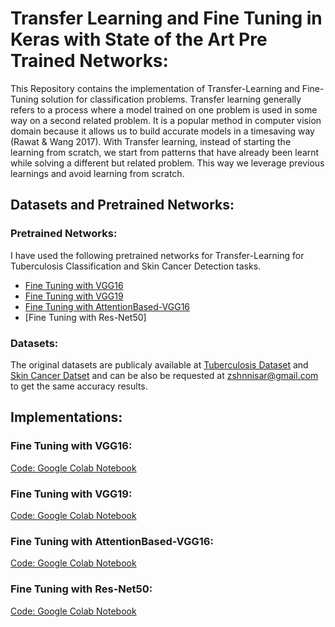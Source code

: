 # Transfer Learning and Fine Tuning in Keras with State of the Art Pre Trained Networks:
This Repository contains the implementation of Transfer-Learning and Fine-Tuning solution for classification problems. Transfer learning generally refers to a process where a model trained on one problem is used in some way on a second related problem. It is a popular method in computer vision domain because it allows us to build accurate models in a timesaving way (Rawat & Wang 2017). With Transfer learning, instead of starting the learning from scratch, we start from patterns that have already been learnt while solving a different but related problem. This way we leverage previous learnings and avoid learning from scratch.

## Datasets and Pretrained Networks:

### Pretrained Networks:
I have used the following pretrained networks for Transfer-Learning for Tuberculosis Classification and Skin Cancer Detection tasks.

+ [Fine Tuning with VGG16](#grad-cam)    
+ [Fine Tuning with VGG19](#cam)
+ [Fine Tuning with AttentionBased-VGG16](#)
+ [Fine Tuning with Res-Net50]

### Datasets:
The original datasets are publicaly available at [Tuberculosis Dataset](https://lhncbc.nlm.nih.gov/publication/pub9931) and [Skin Cancer Datset](https://www.kaggle.com/drscarlat/melanoma) and can be also be requested at zshnnisar@gmail.com to get the same accuracy results. 


## Implementations:

### Fine Tuning with VGG16:
[Code: Google Colab Notebook](https://github.com/zeeshannisar/Visual-Explaination-from-Deep-Neural-Networks/blob/master/Grad-CAM%20Approach/Grad-CAM-implementation.ipynb)

### Fine Tuning with VGG19:
[Code: Google Colab Notebook](https://github.com/zeeshannisar/Visual-Explaination-from-Deep-Neural-Networks/blob/master/Grad-CAM%20Approach/Grad-CAM-implementation.ipynb)

### Fine Tuning with AttentionBased-VGG16:
[Code: Google Colab Notebook](https://github.com/zeeshannisar/Visual-Explaination-from-Deep-Neural-Networks/blob/master/Grad-CAM%20Approach/Grad-CAM-implementation.ipynb)

### Fine Tuning with Res-Net50:
[Code: Google Colab Notebook](https://github.com/zeeshannisar/Visual-Explaination-from-Deep-Neural-Networks/blob/master/Grad-CAM%20Approach/Grad-CAM-implementation.ipynb)

